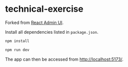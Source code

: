 # technical-exercise

Forked from [React Admin UI](https://github.com/fransachmadhw/React-Admin-UI-V1).

Install all dependencies listed in `package.json`.

```bash
npm install
```

```bash
npm run dev
```

The app can then be accessed from [http://localhost:5173/](http://localhost:5173/).